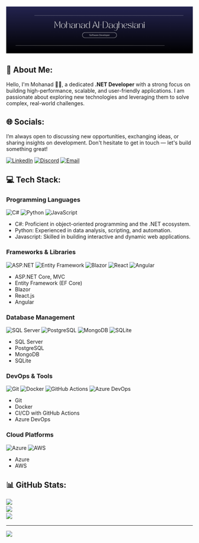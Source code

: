 ![Header Image](Banner.png)

## 💫 About Me:
Hello, I'm Mohanad 🙋‍♂️, a dedicated **.NET Developer** with a strong focus on building high-performance, scalable, and user-friendly applications. I am passionate about exploring new technologies and leveraging them to solve complex, real-world challenges.

## 🌐 Socials:
I’m always open to discussing new opportunities, exchanging ideas, or sharing insights on development. Don't hesitate to get in touch — let's build something great!

[![LinkedIn](https://img.shields.io/badge/LinkedIn-%230077B5.svg?logo=linkedin&logoColor=white)](https://linkedin.com/in/al-daghestani) 
[![Discord](https://img.shields.io/badge/Discord-%237289DA.svg?logo=discord&logoColor=white)](https://discord.gg/mohald_3) 
[![Email](https://img.shields.io/badge/Email-D14836?logo=gmail&logoColor=white&style=flat-square)](mailto:mohanad.aldaghestani@gmail.com)

## 💻 Tech Stack:
### Programming Languages
![C#](https://img.shields.io/badge/-C%23-239120?logo=csharp&logoColor=white&style=flat-square) ![Python](https://img.shields.io/badge/-Python-3776AB?logo=python&logoColor=white&style=flat-square) ![JavaScript](https://img.shields.io/badge/-JavaScript-F7DF1E?logo=javascript&logoColor=black&style=flat-square)
- C#: Proficient in object-oriented programming and the .NET ecosystem.
- Python: Experienced in data analysis, scripting, and automation.
- Javascript: Skilled in building interactive and dynamic web applications.

### Frameworks & Libraries
![ASP.NET](https://img.shields.io/badge/-ASP.NET%20Core-5C2D91?logo=aspdotnet&logoColor=white&style=flat-square) ![Entity Framework](https://img.shields.io/badge/-Entity%20Framework-7A8B8B?logo=entity-framework&logoColor=white&style=flat-square) ![Blazor](https://img.shields.io/badge/-Blazor-4E5B5B?logo=blazor&logoColor=white&style=flat-square) ![React](https://img.shields.io/badge/-React.js-61DAFB?logo=react&logoColor=black&style=flat-square) ![Angular](https://img.shields.io/badge/-Angular-DD0031?logo=angular&logoColor=white&style=flat-square)
- ASP.NET Core, MVC  
- Entity Framework (EF Core)  
- Blazor  
- React.js  
- Angular  

### Database Management
![SQL Server](https://img.shields.io/badge/-SQL%20Server-CC2927?logo=microsoft-sql-server&logoColor=white&style=flat-square) ![PostgreSQL](https://img.shields.io/badge/-PostgreSQL-336791?logo=postgresql&logoColor=white&style=flat-square) ![MongoDB](https://img.shields.io/badge/-MongoDB-47A248?logo=mongodb&logoColor=white&style=flat-square) ![SQLite](https://img.shields.io/badge/-SQLite-003B57?logo=sqlite&logoColor=white&style=flat-square)
- SQL Server  
- PostgreSQL  
- MongoDB  
- SQLite  

### DevOps & Tools
![Git](https://img.shields.io/badge/-Git-F05032?logo=git&logoColor=white&style=flat-square) ![Docker](https://img.shields.io/badge/-Docker-2496ED?logo=docker&logoColor=white&style=flat-square) ![GitHub Actions](https://img.shields.io/badge/-CI%2FCD%20with%20GitHub%20Actions-2088FF?logo=github-actions&logoColor=white&style=flat-square) ![Azure DevOps](https://img.shields.io/badge/-Azure%20DevOps-0078D4?logo=azuredevops&logoColor=white&style=flat-square)
- Git  
- Docker  
- CI/CD with GitHub Actions  
- Azure DevOps  

### Cloud Platforms
![Azure](https://img.shields.io/badge/-Azure-0078D4?logo=microsoftazure&logoColor=white&style=flat-square) ![AWS](https://img.shields.io/badge/-AWS-232F3E?logo=amazonaws&logoColor=white&style=flat-square)
- Azure  
- AWS  


## 📊 GitHub Stats:
![](https://github-readme-stats.vercel.app/api?username=mohald-3&theme=dark&hide_border=false&include_all_commits=false&count_private=false)<br/>
![](https://github-readme-streak-stats.herokuapp.com/?user=mohald-3&theme=dark&hide_border=false)<br/>
![](https://github-readme-stats.vercel.app/api/top-langs/?username=mohald-3&theme=dark&hide_border=false&include_all_commits=false&count_private=false&layout=compact)

---
[![](https://visitcount.itsvg.in/api?id=mohald-3&icon=0&color=9)](https://visitcount.itsvg.in)

<!-- Proudly created with GPRM ( https://gprm.itsvg.in ) -->
